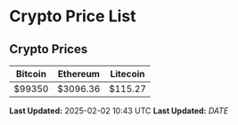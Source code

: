 # Crypto Price List

## Crypto Prices
| Bitcoin | Ethereum | Litecoin |
| ------- | -------- | -------- |
| $99350 | $3096.36 | $115.27 |
**Last Updated:** 2025-02-02 10:43 UTC
**Last Updated:** $DATE$
